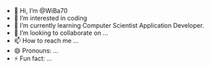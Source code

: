 - 👋 Hi, I’m @WiBa70
- 👀 I’m interested in coding
- 🌱 I’m currently learning Computer Scientist Application Developer.
- 💞️ I’m looking to collaborate on ...
- 📫 How to reach me ...
- 😄 Pronouns: ...
- ⚡ Fun fact: ...

<!---
WiBa70/WiBa70 is a ✨ special ✨ repository because its `README.md` (this file) appears on your GitHub profile.
You can click the Preview link to take a look at your changes.
--->
